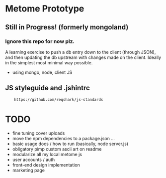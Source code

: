 # Metome Prototype
## Still in Progress! (formerly mongoland)
### Ignore this repo for now plz.
A learning exercise to push a db entry down to the client (through JSON), and then updating the db upstream with changes made on the client. Ideally in the simplest most minimal way possible.

- using mongo, node, client JS

## JS styleguide and .jshintrc
		https://github.com/reqshark/js-standards

# TODO
- fine tuning cover uploads
- move the npm dependencies to a package.json ...
- basic usage docs / how to run (basically, node server.js)
- obligatory pimp custom ascii art on readme
- modularize all my local metome js
- user accounts / auth
- front-end design implementation
- marketing page